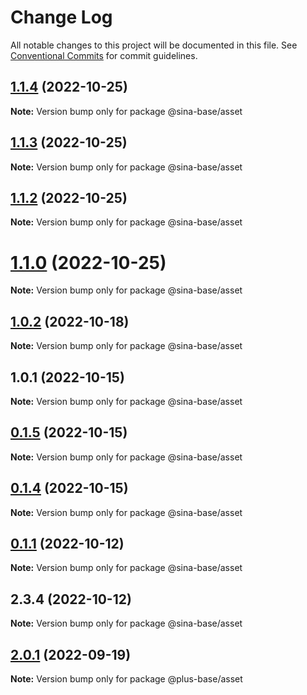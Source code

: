 # Change Log

All notable changes to this project will be documented in this file.
See [Conventional Commits](https://conventionalcommits.org) for commit guidelines.

## [1.1.4](https://github.com/sinabasecomponent/sina-base-components/compare/v1.1.3...v1.1.4) (2022-10-25)

**Note:** Version bump only for package @sina-base/asset






## [1.1.3](https://github.com/sinabasecomponent/sina-base-components/compare/v1.1.2...v1.1.3) (2022-10-25)

**Note:** Version bump only for package @sina-base/asset





## [1.1.2](https://github.com/sinabasecomponent/sina-base-components/compare/v1.1.1...v1.1.2) (2022-10-25)

**Note:** Version bump only for package @sina-base/asset





# [1.1.0](https://github.com/sinabasecomponent/sina-base-components/compare/v1.0.2...v1.1.0) (2022-10-25)

**Note:** Version bump only for package @sina-base/asset






## [1.0.2](https://github.com/sinabasecomponent/sina-base-components/compare/v1.0.1...v1.0.2) (2022-10-18)

**Note:** Version bump only for package @sina-base/asset





## 1.0.1 (2022-10-15)

**Note:** Version bump only for package @sina-base/asset





## [0.1.5](https://github.com/sinabasecomponent/sinaBase/compare/v0.1.4...v0.1.5) (2022-10-15)

**Note:** Version bump only for package @sina-base/asset





## [0.1.4](https://github.com/sinabasecomponent/sinaBase/compare/v0.1.3...v0.1.4) (2022-10-15)

**Note:** Version bump only for package @sina-base/asset





## [0.1.1](https://gitlab.sinacomsys.local/a.mahmoudi/sinabase/compare/v2.3.4...v0.1.1) (2022-10-12)

**Note:** Version bump only for package @sina-base/asset





## 2.3.4 (2022-10-12)

**Note:** Version bump only for package @sina-base/asset






## [2.0.1](http://tfs.1st.co.com/tfs/Plus/PayamGostarFront/_git/PlusBase/compare/v1.14.8...v2.0.1) (2022-09-19)

**Note:** Version bump only for package @plus-base/asset
